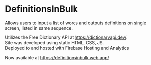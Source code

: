 # DefinitionsInBulk

Allows users to input a list of words and outputs definitions on single screen, listed in same sequence. 

Utilizes the Free Dictionary API at https://dictionaryapi.dev/. \
Site was developed using static HTML, CSS, JS. \
Deployed to and hosted with Firebase Hosting and Analytics

Now available at https://definitionsinbulk.web.app/
